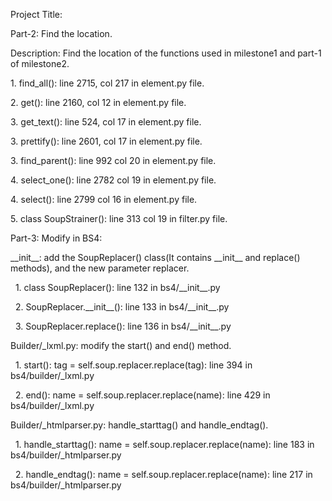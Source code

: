 Project Title: 



Part-2: Find the location.

Description: Find the location of the functions used in milestone1 and part-1 of milestone2.

1\. find\_all(): line 2715, col 217 in element.py file.

2\. get(): line 2160, col 12 in element.py file.

3\. get\_text(): line 524, col 17 in element.py file.

3\. prettify(): line 2601, col 17 in element.py file.

3\. find\_parent(): line 992 col 20 in element.py file.

4\. select\_one(): line 2782 col 19 in element.py file.

4\. select(): line 2799 col 16 in element.py file.

5\. class SoupStrainer(): line 313 col 19 in filter.py file.



Part-3: Modify in BS4:

\_\_init\_\_: add the SoupReplacer() class(It contains \_\_init\_\_ and replace() methods), and the new parameter replacer.

&nbsp;   1. class SoupReplacer(): line 132 in bs4/\_\_init\_\_.py

&nbsp;   2. SoupReplacer.\_\_init\_\_(): line 133 in bs4/\_\_init\_\_.py

&nbsp;   3. SoupReplacer.replace(): line 136 in bs4/\_\_init\_\_.py

Builder/\_lxml.py: modify the start() and end() method.

&nbsp;   1. start(): tag = self.soup.replacer.replace(tag): line 394 in bs4/builder/\_lxml.py

&nbsp;   2. end(): name = self.soup.replacer.replace(name): line 429 in bs4/builder/\_lxml.py

Builder/\_htmlparser.py: handle\_starttag() and handle\_endtag().

&nbsp;   1. handle\_starttag(): name = self.soup.replacer.replace(name): line 183 in bs4/builder/\_htmlparser.py

&nbsp;   2. handle\_endtag(): name = self.soup.replacer.replace(name): line 217 in bs4/builder/\_htmlparser.py

